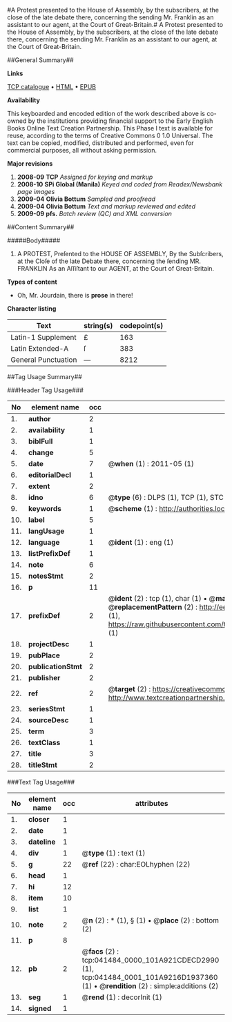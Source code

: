 #A Protest presented to the House of Assembly, by the subscribers, at the close of the late debate there, concerning the sending Mr. Franklin as an assistant to our agent, at the Court of Great-Britain.#
A Protest presented to the House of Assembly, by the subscribers, at the close of the late debate there, concerning the sending Mr. Franklin as an assistant to our agent, at the Court of Great-Britain.

##General Summary##

**Links**

[TCP catalogue](http://www.ota.ox.ac.uk/tcp/)  • 
[HTML](http://tei.it.ox.ac.uk/tcp/Texts-HTML/free/N31/N31366.html)  • 
[EPUB](http://tei.it.ox.ac.uk/tcp/Texts-EPUB/free/N31/N31366.epub)

**Availability**

This keyboarded and encoded edition of the
	       work described above is co-owned by the institutions
	       providing financial support to the Early English Books
	       Online Text Creation Partnership. This Phase I text is
	       available for reuse, according to the terms of Creative
	       Commons 0 1.0 Universal. The text can be copied,
	       modified, distributed and performed, even for
	       commercial purposes, all without asking permission.

**Major revisions**

1. __2008-09__ __TCP__ *Assigned for keying and markup*
1. __2008-10__ __SPi Global (Manila)__ *Keyed and coded from Readex/Newsbank page images*
1. __2009-04__ __Olivia Bottum__ *Sampled and proofread*
1. __2009-04__ __Olivia Bottum__ *Text and markup reviewed and edited*
1. __2009-09__ __pfs.__ *Batch review (QC) and XML conversion*

##Content Summary##

#####Body#####

1. A PROTEST, Preſented to the HOUSE OF ASSEMBLY, By the Subſcribers, at the Cloſe of the late Debate there, concerning the ſending MR. FRANKLIN As an Aſſiſtant to our AGENT, at the Court of Great-Britain.

**Types of content**

  * Oh, Mr. Jourdain, there is **prose** in there!

**Character listing**


|Text|string(s)|codepoint(s)|
|---|---|---|
|Latin-1 Supplement|£|163|
|Latin Extended-A|ſ|383|
|General Punctuation|—|8212|

##Tag Usage Summary##

###Header Tag Usage###

|No|element name|occ|attributes|
|---|---|---|---|
|1.|__author__|2||
|2.|__availability__|1||
|3.|__biblFull__|1||
|4.|__change__|5||
|5.|__date__|7| @__when__ (1) : 2011-05 (1)|
|6.|__editorialDecl__|1||
|7.|__extent__|2||
|8.|__idno__|6| @__type__ (6) : DLPS (1), TCP (1), STC (1), NOTIS (1), IMAGE-SET (1), EVANS-CITATION (1)|
|9.|__keywords__|1| @__scheme__ (1) : http://authorities.loc.gov/ (1)|
|10.|__label__|5||
|11.|__langUsage__|1||
|12.|__language__|1| @__ident__ (1) : eng (1)|
|13.|__listPrefixDef__|1||
|14.|__note__|6||
|15.|__notesStmt__|2||
|16.|__p__|11||
|17.|__prefixDef__|2| @__ident__ (2) : tcp (1), char (1)  •  @__matchPattern__ (2) : ([0-9\-]+):([0-9IVX]+) (1), (.+) (1)  •  @__replacementPattern__ (2) : http://eebo.chadwyck.com/downloadtiff?vid=$1&page=$2 (1), https://raw.githubusercontent.com/textcreationpartnership/Texts/master/tcpchars.xml#$1 (1)|
|18.|__projectDesc__|1||
|19.|__pubPlace__|2||
|20.|__publicationStmt__|2||
|21.|__publisher__|2||
|22.|__ref__|2| @__target__ (2) : https://creativecommons.org/publicdomain/zero/1.0/ (1), http://www.textcreationpartnership.org/docs/. (1)|
|23.|__seriesStmt__|1||
|24.|__sourceDesc__|1||
|25.|__term__|3||
|26.|__textClass__|1||
|27.|__title__|3||
|28.|__titleStmt__|2||


###Text Tag Usage###

|No|element name|occ|attributes|
|---|---|---|---|
|1.|__closer__|1||
|2.|__date__|1||
|3.|__dateline__|1||
|4.|__div__|1| @__type__ (1) : text (1)|
|5.|__g__|22| @__ref__ (22) : char:EOLhyphen (22)|
|6.|__head__|1||
|7.|__hi__|12||
|8.|__item__|10||
|9.|__list__|1||
|10.|__note__|2| @__n__ (2) : * (1), § (1)  •  @__place__ (2) : bottom (2)|
|11.|__p__|8||
|12.|__pb__|2| @__facs__ (2) : tcp:041484_0000_101A921CDECD2990 (1), tcp:041484_0001_101A9216D1937360 (1)  •  @__rendition__ (2) : simple:additions (2)|
|13.|__seg__|1| @__rend__ (1) : decorInit (1)|
|14.|__signed__|1||
